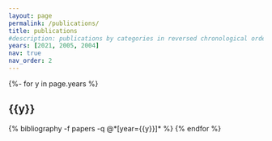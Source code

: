 ```yaml
---
layout: page
permalink: /publications/
title: publications
#description: publications by categories in reversed chronological order.
years: [2021, 2005, 2004]
nav: true
nav_order: 2
---
```

<!-- _pages/publications.md -->
<div class="publications">

{%- for y in page.years %}
  <h2 class="year">{{y}}</h2>
  {% bibliography -f papers -q @*[year={{y}}]* %}
{% endfor %}

</div>
